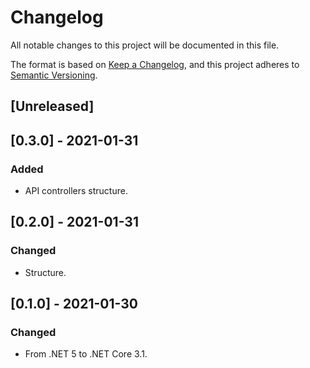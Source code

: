 # Changelog
All notable changes to this project will be documented in this file.

The format is based on [Keep a Changelog](https://keepachangelog.com/en/1.0.0/),
and this project adheres to [Semantic Versioning](https://semver.org/spec/v2.0.0.html).

## [Unreleased]

## [0.3.0] - 2021-01-31
### Added
- API controllers structure.

## [0.2.0] - 2021-01-31
### Changed
- Structure.

## [0.1.0] - 2021-01-30
### Changed
- From .NET 5 to .NET Core 3.1.
